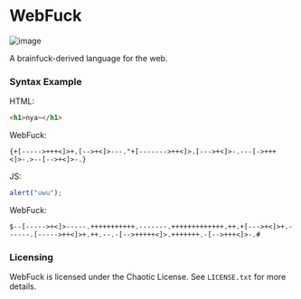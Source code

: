 # WebFuck
![image](https://github.com/user-attachments/assets/dee130b9-9951-4169-a348-0fc678b51fe6)

A brainfuck-derived language for the web.

### Syntax Example
HTML:
```html
<h1>nya~</h1>
```
WebFuck:
```webfuck
{+[----->+++<]>+.[-->+<]>---."+[------->++<]>.[--->+<]>-.---[->+++<]>-.>--[-->+<]>-.}
```

JS:
```js
alert("uwu");
```
WebFuck:
```webfuck
$--[----->+<]>-----.+++++++++++.-------.+++++++++++++.++.+[--->+<]>+.------.[----->++<]>+.++.--.-[-->+++++<]>.+++++++.-[-->+++<]>-.#
```

### Licensing

WebFuck is licensed under the Chaotic License. See `LICENSE.txt` for more details.
